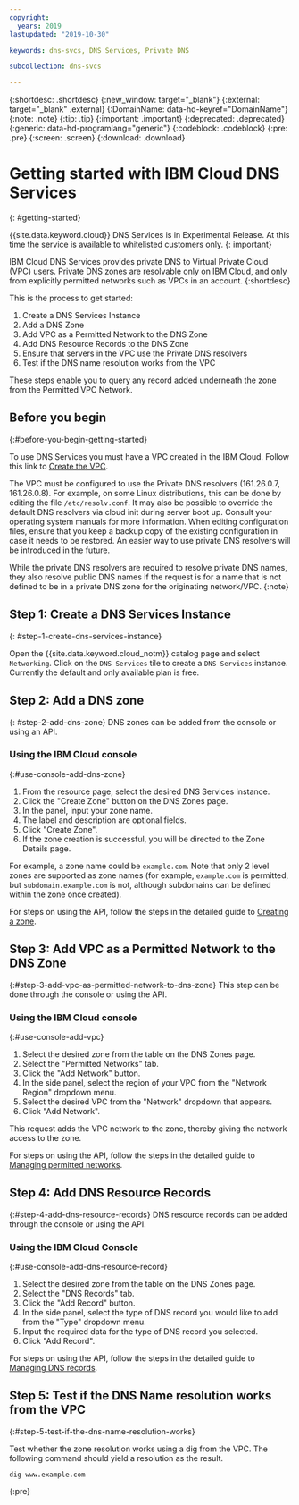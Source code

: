 ```yaml
---
copyright:
  years: 2019
lastupdated: "2019-10-30"

keywords: dns-svcs, DNS Services, Private DNS

subcollection: dns-svcs

---
```


{:shortdesc: .shortdesc}
{:new_window: target="_blank"}
{:external: target="_blank" .external}
{:DomainName: data-hd-keyref="DomainName"}
{:note: .note}
{:tip: .tip}
{:important: .important}
{:deprecated: .deprecated}
{:generic: data-hd-programlang="generic"}
{:codeblock: .codeblock}
{:pre: .pre}
{:screen: .screen}
{:download: .download}

# Getting started with IBM Cloud DNS Services
{: #getting-started}

{{site.data.keyword.cloud}} DNS Services is in Experimental Release. At this time the service is available to whitelisted customers only.
{: important}

IBM Cloud DNS Services provides private DNS to Virtual Private Cloud (VPC) users. Private DNS zones are resolvable only on IBM Cloud, and only from explicitly permitted networks such as VPCs in an account.
{:shortdesc}

This is the process to get started:

1. Create a DNS Services Instance
1. Add a DNS Zone
1. Add VPC as a Permitted Network to the DNS Zone
1. Add DNS Resource Records to the DNS Zone
1. Ensure that servers in the VPC use the Private DNS resolvers
1. Test if the DNS name resolution works from the VPC

These steps enable you to query any record added underneath the zone from the Permitted VPC Network.

## Before you begin
{:#before-you-begin-getting-started}

To use DNS Services you must have a VPC created in the IBM Cloud. Follow this link to [Create the VPC](/docs/vpc-on-classic?topic=vpc-on-classic-creating-a-vpc-using-the-ibm-cloud-console).

The VPC must be configured to use the Private DNS resolvers (161.26.0.7, 161.26.0.8). For example, on some Linux distributions, this can be done by editing the file `/etc/resolv.conf`. It may also be possible to override the default DNS resolvers via cloud init during server boot up. Consult your operating system manuals for more information. When editing configuration files, ensure that you keep a backup copy of the existing configuration in case it needs to be restored. An easier way to use private DNS resolvers will be introduced in the future.

While the private DNS resolvers are required to resolve private DNS names, they also resolve public DNS names if the request is for a name that is not defined to be in a private DNS zone for the originating network/VPC.
{:note}

## Step 1: Create a DNS Services Instance
{: #step-1-create-dns-services-instance}

Open the {{site.data.keyword.cloud_notm}} catalog page and select `Networking`. Click on the `DNS Services` tile to create a `DNS Services` instance. Currently the default and only available plan is free.

## Step 2: Add a DNS zone
{: #step-2-add-dns-zone}
DNS zones can be added from the console or using an API.

### Using the IBM Cloud console
{:#use-console-add-dns-zone}
1. From the resource page, select the desired DNS Services instance.
1. Click the "Create Zone" button on the DNS Zones page.
1. In the panel, input your zone name.
1. The label and description are optional fields.
1. Click "Create Zone".
1. If the zone creation is successful, you will be directed to the Zone Details page.

For example, a zone name could be `example.com`. Note that only 2 level zones are supported as zone names (for example, `example.com` is permitted, but `subdomain.example.com` is not, although subdomains can be defined within the zone once created).

For steps on using the API, follow the steps in the detailed guide to [Creating a zone](/docs/dns-svcs?topic=dns-svcs-managing-dns-zones-api#managing-dns-zones-api).


## Step 3: Add VPC as a Permitted Network to the DNS Zone
{:#step-3-add-vpc-as-permitted-network-to-dns-zone}
This step can be done through the console or using the API.

### Using the IBM Cloud console
{:#use-console-add-vpc}
1. Select the desired zone from the table on the DNS Zones page.
1. Select the "Permitted Networks" tab.
1. Click the "Add Network" button.
1. In the side panel, select the region of your VPC from the "Network Region" dropdown menu.
1. Select the desired VPC from the "Network" dropdown that appears.
1. Click "Add Network".

This request adds the VPC network to the zone, thereby giving the network access to the zone.

For steps on using the API, follow the steps in the detailed guide to [Managing permitted networks](/docs/dns-svcs?topic=dns-svcs-managing-permitted-networks-api#managing-permitted-networks-api).


## Step 4: Add DNS Resource Records
{:#step-4-add-dns-resource-records}
DNS resource records can be added through the console or using the API.

### Using the IBM Cloud Console
{:#use-console-add-dns-resource-record}
1. Select the desired zone from the table on the DNS Zones page.
1. Select the "DNS Records" tab.
1. Click the "Add Record" button.
1. In the side panel, select the type of DNS record you would like to add from the "Type" dropdown menu.
1. Input the required data for the type of DNS record you selected.
1. Click "Add Record".

For steps on using the API, follow the steps in the detailed guide to [Managing DNS records](/docs/dns-svcs?topic=dns-svcs-managing-dns-records-api#managing-dns-records-api).

## Step 5: Test if the DNS Name resolution works from the VPC
{:#step-5-test-if-the-dns-name-resolution-works}

Test whether the zone resolution works using a dig from the VPC. The following command should yield a resolution as the result.

```shell
dig www.example.com
```
{:pre}
